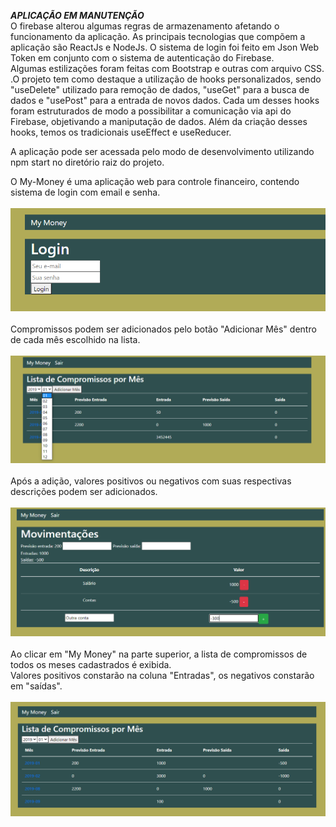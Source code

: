 ***APLICAÇÃO EM MANUTENÇÃO***<br/>
O firebase alterou algumas regras de armazenamento afetando o funcionamento da aplicação.
As principais tecnologias que compõem a aplicação são ReactJs e NodeJs. O sistema de login foi feito em Json Web Token em conjunto com o sistema de autenticação do Firebase.<br/> Algumas estilizações foram feitas com Bootstrap e outras com arquivo CSS. <br/>.O projeto tem como destaque a utilização de hooks personalizados, sendo "useDelete" utilizado para remoção de dados, "useGet" para a busca de dados e "usePost" para a entrada de novos dados. Cada um desses hooks foram estruturados de modo a possibilitar a comunicação via api do Firebase, objetivando a maniputação de dados. Além da criação desses hooks, temos os tradicionais useEffect e useReducer. <br/>

A aplicação pode ser acessada pelo modo de desenvolvimento utilizando npm start no diretório raiz do projeto. 

O My-Money é uma aplicação web para controle financeiro, contendo sistema de login com email e senha. <br/><br/>
<img src="/src/Image/home.png"> <br/><br/>
Compromissos podem ser adicionados pelo botão "Adicionar Mês" dentro de cada mês escolhido na lista. <br/><br/>
<img src="/src/Image/adicionarMes.png"> <br/><br/>
Após a adição, valores positivos ou negativos com suas respectivas descrições podem ser adicionados. <br/><br/>
<img src="/src/Image/telaadicaodemes.png"> <br/><br/>
Ao clicar em "My Money" na parte superior, a lista de compromissos de todos os meses cadastrados é exibida.  <br/>
Valores positivos constarão na coluna "Entradas", os negativos constarão em "saídas".<br/><br/>
<img src="/src/Image/telaprincipal.png"> 





